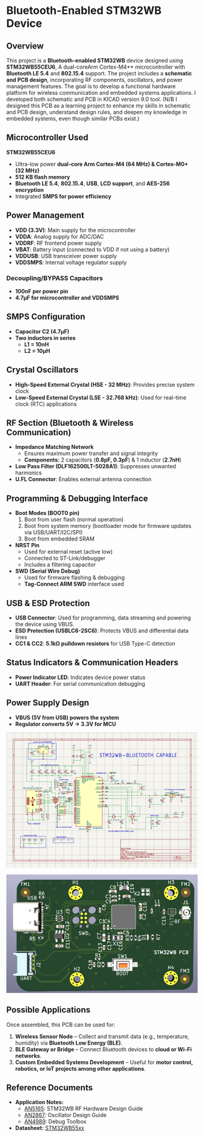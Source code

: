 # Bluetooth-Enabled STM32WB Device

## Overview
This project is a **Bluetooth-enabled STM32WB** device designed using **STM32WB55CEU6**, 
A dual-coreArm Cortex-M4** microcontroller with **Bluetooth LE 5.4** and **802.15.4** support. 
The project includes a **schematic and PCB design**, incorporating RF components, oscillators, and power management features. The goal is to develop a functional hardware platform for wireless communication and embedded systems applications.
I developed both schematic and PCB in KICAD version 9.0 tool. 
(N/B I designed this PCB as a learning project to enhance my skills in schematic and PCB design, 
understand design rules, and deepen my knowledge in embedded systems, even though similar PCBs exist.)

## Microcontroller Used
**STM32WB55CEU6**
- Ultra-low power **dual-core Arm Cortex-M4 (64 MHz) & Cortex-M0+ (32 MHz)**
- **512 KB flash memory**
- **Bluetooth LE 5.4**, **802.15.4**, **USB**, **LCD support**, and **AES-256 encryption**
- Integrated **SMPS for power efficiency**

## Power Management
- **VDD (3.3V)**: Main supply for the microcontroller
- **VDDA**: Analog supply for ADC/DAC
- **VDDRF**: RF frontend power supply
- **VBAT**: Battery input (connected to VDD if not using a battery)
- **VDDUSB**: USB transceiver power supply
- **VDDSMPS**: Internal voltage regulator supply

### **Decoupling/BYPASS Capacitors**
- **100nF per power pin**
- **4.7µF for microcontroller and VDDSMPS**

## SMPS Configuration
- **Capacitor C2 (4.7µF)**
- **Two inductors in series**
  - **L1 = 10nH**
  - **L2 = 10µH**

## **Crystal Oscillators**
- **High-Speed External Crystal (HSE - 32 MHz)**: Provides precise system clock
- **Low-Speed External Crystal (LSE - 32.768 kHz)**: Used for real-time clock (RTC) applications

## **RF Section (Bluetooth & Wireless Communication)**
- **Impedance Matching Network**
  - Ensures maximum power transfer and signal integrity
  - **Components:** 2 capacitors (**0.8pF, 0.3pF**) & 1 inductor (**2.7nH**)
- **Low Pass Filter (DLF162500LT-5028A1)**: Suppresses unwanted harmonics
- **U.FL Connector**: Enables external antenna connection

## **Programming & Debugging Interface**
- **Boot Modes (BOOT0 pin)**
  1. Boot from user flash (normal operation)
  2. Boot from system memory (bootloader mode for firmware updates via USB/UART/I2C/SPI)
  3. Boot from embedded SRAM
- **NRST Pin**
  - Used for external reset (active low)
  - Connected to ST-Link/debugger
  - Includes a filtering capacitor
- **SWD (Serial Wire Debug)**
  - Used for firmware flashing & debugging
  - **Tag-Connect ARM SWD** interface used

## **USB & ESD Protection**
- **USB Connector**: Used for programming, data streaming and powering the device using VBUS.
- **ESD Protection (USBLC6-2SC6)**: Protects VBUS and differential data lines
- **CC1 & CC2**: **5.1kΩ pulldown resistors** for USB Type-C detection

## **Status Indicators & Communication Headers**
- **Power Indicator LED**: Indicates device power status
- **UART Header**: For serial communication debugging

## **Power Supply Design**
- **VBUS (5V from USB) powers the system**
- **Regulator converts 5V → 3.3V for MCU**

![image.alt](https://github.com/mypin99/EmbeddedHardware_STM32WB_PCB/blob/main/STM32WB%20Bluetooth%20Capable%20Schematic.png?raw=true)

![image.alt](https://github.com/mypin99/EmbeddedHardware_STM32WB_PCB/blob/main/STM32WB%20Bluetooth%20Capable%203D%20Viewer.png?raw=true)
## Possible Applications
Once assembled, this PCB can be used for:
1. **Wireless Sensor Node** – Collect and transmit data (e.g., temperature, humidity) via **Bluetooth Low Energy (BLE)**.
2. **BLE Gateway or Bridge** – Connect Bluetooth devices to **cloud or Wi-Fi networks**.
3. **Custom Embedded Systems Development** – Useful for **motor control, robotics, or IoT projects among other applications**.

## **Reference Documents**
- **Application Notes:**
  - [AN5165](https://www.st.com/resource/en/application_note/an5165-how-to-develop-rf-hardware-using-stm32wb-stmicroelectronics.pdf): STM32WB RF Hardware Design Guide
  - [AN2867](https://www.st.com/resource/en/application_note/cd00221665-stm32-microcontroller-oscillator-design-guide-stmicroelectronics.pdf): Oscillator Design Guide
  - [AN4989](https://www.st.com/resource/en/application_note/an4989-stm32-microcontroller-debug-toolbox-stmicroelectronics.pdf): Debug Toolbox
- **Datasheet:** [STM32WB55xx](https://www.st.com/resource/en/datasheet/stm32wb55ce.pdf)
